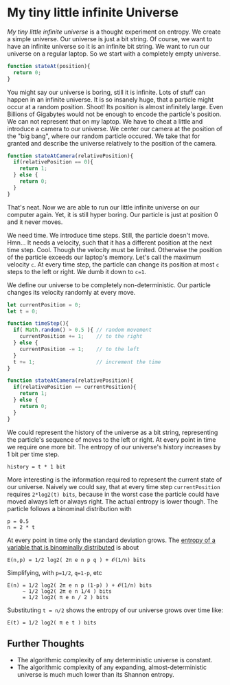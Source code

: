 # My tiny little infinite Universe

*My tiny little infinite universe* is a thought experiment on entropy. We create a simple universe. Our universe is just a bit string. Of course, we want to have an infinite universe so it is an infinite bit string. We want to run our universe on a regular laptop. So we start with a completely empty universe.

```javascript
function stateAt(position){
  return 0;
}
```

You might say our universe is boring, still it is infinite. Lots of stuff can happen in an infinite universe. It is so insanely huge, that a particle might occur at a random position. Shoot! Its position is almost infinitely large. Even Billions of Gigabytes would not be enough to encode the particle's position. We can not represent that on my laptop. 
We have to cheat a little and introduce a camera to our universe. 
We center our camera at the position of the "big bang", where our random particle occured.
We take that for granted and describe the universe relatively to the position of the camera.

```javascript
function stateAtCamera(relativePosition){
  if(relativePosition == 0){
    return 1;
  } else {
    return 0;
  }
}
```

That's neat. Now we are able to run our little infinite universe on our computer again. Yet, it is still hyper boring. Our particle is just at position 0 and it never moves. 

We need time. We introduce time steps. Still, the particle doesn't move. Hmn... It needs a velocity, such that it has a different position at the next time step. Cool. Though the velocity must be limited. Otherwise the position of the particle exceeds our laptop's memory. Let's call the maximum velocity `c`.  At every time step, the particle can change its position at most `c` steps to the left or right. We dumb it down to `c=1`.

We define our universe to be completely non-deterministic. Our particle changes its velocity randomly at every move.

```javascript
let currentPosition = 0;
let t = 0;

function timeStep(){
  if( Math.random() > 0.5 ){ // random movement 
    currentPosition += 1;    // to the right 
  } else {
    currentPosition -= 1;    // to the left
  }
  t += 1;                    // increment the time
}

function stateAtCamera(relativePosition){
  if(relativePosition == currentPosition){
    return 1;
  } else {
    return 0;
  }
}
```

We could represent the history of the universe as a bit string, representing the particle's sequence of moves to the left or right. At every point in time we require one more bit. The entropy of our universe's history increases by 1 bit per time step.
```
history = t * 1 bit
```

More interesting is the information required to represent the current state of our universe. Naively we could say, that at every time step `currentPosition` requires `2*log2(t) bits`, because in the worst case the particle could have moved always left or always right. The actual entropy is lower though. The particle follows a binominal distribution with 
```
p = 0.5 
n = 2 * t
```
At every point in time only the standard deviation grows. The [entropy of a variable that is binominally distributed](https://math.stackexchange.com/questions/244455/entropy-of-a-binomial-distribution) is about

```
E(n,p) = 1/2 log2( 2π e n p q ) + 𝓞(1/n) bits
```

Simplifying, with `p=1/2`, `q=1-p`, etc
```
E(n) = 1/2 log2( 2π e n p (1-p) ) + 𝓞(1/n) bits
     ~ 1/2 log2( 2π e n 1/4 ) bits
     = 1/2 log2( π e n / 2 ) bits
```

Substituting `t = n/2` shows the entropy of our universe grows over time like:
```
E(t) = 1/2 log2( π e t ) bits
```






## Further Thoughts 
- The algorithmic complexity of any deterministic universe is constant.
- The algorithmic complexity of any expanding, almost-deterministic universe is much much lower than its Shannon entropy.
